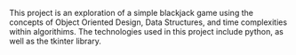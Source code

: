 This project is an exploration of a simple blackjack game using the concepts of Object Oriented Design, Data Structures, and time complexities within algorithims. The technologies used in this project include python, as well as the tkinter library. 
